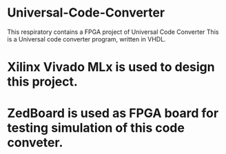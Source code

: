 # Universal-Code-Converter
This respiratory contains a FPGA project of Universal Code Converter
This is a Universal code converter program, written in VHDL.
# Xilinx Vivado MLx is used to design this project.
# ZedBoard is used as FPGA board for testing simulation of this code conveter.
